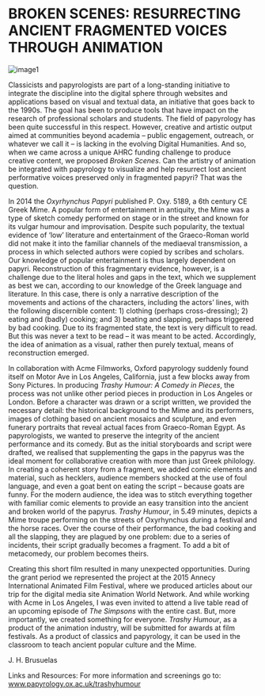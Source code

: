 # BROKEN SCENES: RESURRECTING ANCIENT FRAGMENTED VOICES THROUGH ANIMATION

![image1](Images/BrokenScenes_Image1.jpg)

Classicists and papyrologists are part of a long-standing initiative to integrate the discipline into the digital sphere through websites and applications based on visual and textual data, an initiative that goes back to the 1990s. The goal has been to produce tools that have impact on the research of professional scholars and students. The field of papyrology has been quite successful in this respect. However, creative and artistic output aimed at communities beyond academia – public engagement, outreach, or whatever we call it – is lacking in the evolving Digital Humanities. And so, when we came across a unique AHRC funding challenge to produce creative content, we proposed *Broken Scenes*. Can the artistry of animation be integrated with papyrology to visualize and help resurrect lost ancient performative voices preserved only in fragmented papyri? That was the question.

In 2014 the *Oxyrhynchus Papyri* published P. Oxy. 5189, a 6th century CE Greek Mime. A popular form of entertainment in antiquity, the Mime was a type of sketch comedy performed on stage or in the street and known for its vulgar humour and improvisation. Despite such popularity, the textual evidence of ‘low’ literature and entertainment of the Graeco-Roman world did not make it into the familiar channels of the mediaeval transmission, a process in which selected authors were copied by scribes and scholars. Our knowledge of popular entertainment is thus largely dependent on papyri. Reconstruction of this fragmentary evidence, however, is a challenge due to the literal holes and gaps in the text, which we supplement as best we can, according to our knowledge of the Greek language and literature. In this case, there is only a narrative description of the movements and actions of the characters, including the actors’ lines, with the following discernible content: 1) clothing (perhaps cross-dressing); 2) eating and (badly) cooking; and 3) beating and slapping, perhaps triggered by bad cooking. Due to its fragmented state, the text is very difficult to read. But this was never a text to be read – it was meant to be acted. Accordingly, the idea of animation as a visual, rather then purely textual, means of reconstruction emerged.

In collaboration with Acme Filmworks, Oxford papyrology suddenly found itself on Motor Ave in Los Angeles, California, just a few blocks away from Sony Pictures. In producing *Trashy Humour: A Comedy in Pieces*, the process was not unlike other period pieces in production in Los Angeles or London. Before a character was drawn or a script written, we provided the necessary detail: the historical background to the Mime and its performers, images of clothing based on ancient mosaics and sculpture, and even funerary portraits that reveal actual faces from Graeco-Roman Egypt. As papyrologists, we wanted to preserve the integrity of the ancient performance and its comedy. But as the initial storyboards and script were drafted, we realised that supplementing the gaps in the papyrus was the ideal moment for collaborative creation with more than just Greek philology. In creating a coherent story from a fragment, we added comic elements and material, such as hecklers, audience members shocked at the use of foul language, and even a goat bent on eating the script – because goats are funny. For the modern audience, the idea was to stitch everything together with familiar comic elements to provide an easy transition into the ancient and broken world of the papyrus. *Trashy Humour*, in 5.49 minutes, depicts a Mime troupe performing on the streets of Oxyrhynchus during a festival and the horse races. Over the course of their performance, the bad cooking and all the slapping, they are plagued by one problem: due to a series of incidents, their script gradually becomes a fragment. To add a bit of metacomedy, our problem becomes theirs.

Creating this short film resulted in many unexpected opportunities. During the grant period we represented the project at the 2015 Annecy International Animated Film Festival, where we produced articles about our trip for the digital media site Animation World Network. And while working with Acme in Los Angeles, I was even invited to attend a live table read of an upcoming episode of *The Simpsons* with the entire cast. But, more importantly, we created something for everyone. *Trashy Humour*, as a product of the animation industry, will be submitted for awards at film festivals. As a product of classics and papyrology, it can be used in the classroom to teach ancient popular culture and the Mime. 

J. H. Brusuelas


Links and Resources: 
For more information and screenings go to: www.papyrology.ox.ac.uk/trashyhumour
